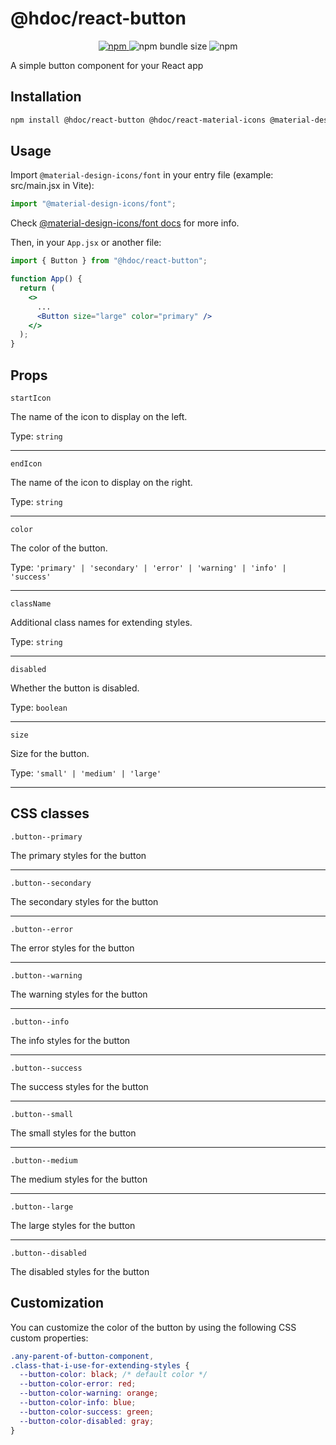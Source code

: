 # @hdoc/react-button

<p align="center">
  <a href="https://www.npmjs.com/package/@hdoc/react-button">
    <img alt="npm" src="https://img.shields.io/npm/v/%40hdoc%2Freact-button">
  </a>
  <img alt="npm bundle size" src="https://img.shields.io/bundlephobia/minzip/%40hdoc%2Freact-button">
  <img alt="npm" src="https://img.shields.io/npm/dm/%40hdoc%2Freact-button">
</p>

A simple button component for your React app

## Installation

```bash
npm install @hdoc/react-button @hdoc/react-material-icons @material-design-icons/font
```

## Usage

Import `@material-design-icons/font` in your entry file (example: src/main.jsx in Vite):

```js
import "@material-design-icons/font";
```

Check [@material-design-icons/font docs](https://www.npmjs.com/package/@material-design-icons/font#usage) for more info.

Then, in your `App.jsx` or another file:

```jsx
import { Button } from "@hdoc/react-button";

function App() {
  return (
    <>
      ...
      <Button size="large" color="primary" />
    </>
  );
}
```

## Props

`startIcon`

The name of the icon to display on the left.

Type: `string`

---

`endIcon`

The name of the icon to display on the right.

Type: `string`

---

`color`

The color of the button.

Type: `'primary' | 'secondary' | 'error' | 'warning' | 'info' | 'success'`

---

`className`

Additional class names for extending styles.

Type: `string`

---

`disabled`

Whether the button is disabled.

Type: `boolean`

---

`size`

Size for the button.

Type: `'small' | 'medium' | 'large'`

---

## CSS classes

`.button--primary`

The primary styles for the button

---

`.button--secondary`

The secondary styles for the button

---

`.button--error`

The error styles for the button

---

`.button--warning`

The warning styles for the button

---

`.button--info`

The info styles for the button

---

`.button--success`

The success styles for the button

---

`.button--small`

The small styles for the button

---

`.button--medium`

The medium styles for the button

---

`.button--large`

The large styles for the button

---

`.button--disabled`

The disabled styles for the button

## Customization

You can customize the color of the button by using the following CSS custom properties:

```css
.any-parent-of-button-component,
.class-that-i-use-for-extending-styles {
  --button-color: black; /* default color */
  --button-color-error: red;
  --button-color-warning: orange;
  --button-color-info: blue;
  --button-color-success: green;
  --button-color-disabled: gray;
}
```
